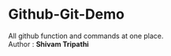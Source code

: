 # Github-Git-Demo
All github function and commands at one place.
<br>
Author : <b>Shivam Tripathi</b>
